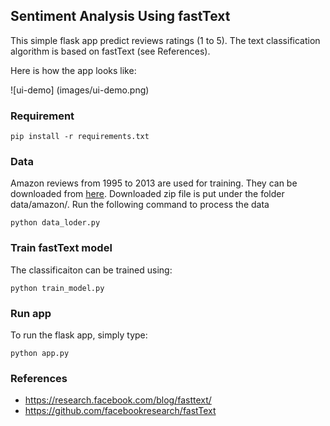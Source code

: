 ## Sentiment Analysis Using fastText

This simple flask app predict reviews ratings (1 to 5). The text classification algorithm is based on fastText (see References).

Here is how the app looks like:

![ui-demo]
(images/ui-demo.png)

### Requirement
```
pip install -r requirements.txt
```

### Data

Amazon reviews from 1995 to 2013 are used for training. They can be downloaded from [here](https://archive.org/details/amazon-reviews-1995-2013). Downloaded zip file is put under the folder data/amazon/. Run the following command to process the data

```
python data_loder.py
```

### Train fastText model

The classificaiton can be trained using:

```
python train_model.py
```

### Run app

To run the flask app, simply type:

```
python app.py
```

### References

- https://research.facebook.com/blog/fasttext/
- https://github.com/facebookresearch/fastText